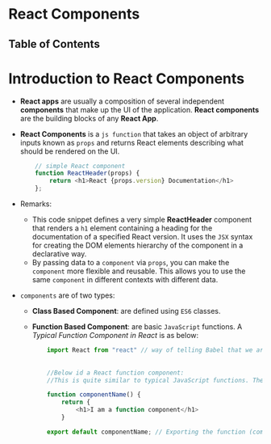# React Components

## Table of Contents


# Introduction to React Components
* __React apps__ are usually a composition of several independent __components__ that make up the UI of the application. __React components__ are the building blocks of any __React App__.
* __React Components__ is a `js function` that takes an object of arbitrary inputs known as `props` and returns React elements describing what should be rendered on the UI.

    ```js
        // simple React component
        function ReactHeader(props) {
            return <h1>React {props.version} Documentation</h1>
        };
    ```
* Remarks:
    * This code snippet defines a very simple __ReactHeader__ component that renders a `h1` element containing a heading for the documentation of a specified React version. It uses the `JSX` syntax for creating the DOM elements hierarchy of the component in a declarative way.
    * By passing data to a `component` via `props`, you can make the `component` more flexible and reusable. This allows you to use the same `component` in different contexts with different data.

* `components` are of two types:
  * __Class Based Component__: are defined using `ES6` classes.
  * __Function Based Component__: are basic `JavaScript` functions. A _Typical Function Component in React_ is as below:

    ```js
        import React from "react" // way of telling Babel that we are working with JSX filed so that it will not throw error while transforming code into the React.createElement calls
        
        
        //Below id a React function component:
        //This is quite similar to typical JavaScript functions. The only difference is, here we are returning HTML code because this is JSX(JavaScript XML)

        function componentName() {
            return {
                <h1>I am a function component</h1>
            }

        export default componentName; // Exporting the function (component) so that we can use it outside
    ```